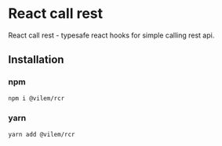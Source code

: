 # React call rest

React call rest - typesafe react hooks for simple calling rest api.

## Installation

### npm
```sh
npm i @vilem/rcr
```

### yarn
```sh
yarn add @vilem/rcr
```
